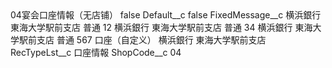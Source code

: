 <?xml version="1.0" encoding="UTF-8"?>
<CustomMetadata xmlns="http://soap.sforce.com/2006/04/metadata" xmlns:xsi="http://www.w3.org/2001/XMLSchema-instance" xmlns:xsd="http://www.w3.org/2001/XMLSchema">
    <label>04宴会口座情報（无店铺）</label>
    <protected>false</protected>
    <values>
        <field>Default__c</field>
        <value xsi:type="xsd:boolean">false</value>
    </values>
    <values>
        <field>FixedMessage__c</field>
        <value xsi:type="xsd:string">横浜銀行 東海大学駅前支店 普通 12 
横浜銀行 東海大学駅前支店 普通 34 
横浜銀行 東海大学駅前支店 普通 567 
口座（自定义） 横浜銀行 東海大学駅前支店</value>
    </values>
    <values>
        <field>RecTypeLst__c</field>
        <value xsi:type="xsd:string">口座情報</value>
    </values>
    <values>
        <field>ShopCode__c</field>
        <value xsi:type="xsd:string">04</value>
    </values>
</CustomMetadata>
